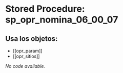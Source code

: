 # Stored Procedure: sp_opr_nomina_06_00_07

## Usa los objetos:
- [[opr_param]]
- [[opr_sitios]]

*No code available.*
